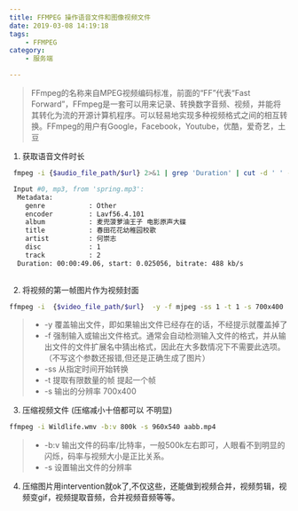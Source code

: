 ```yaml
---
title: FFMPEG 操作语音文件和图像视频文件
date: 2019-03-08 14:19:18
tags: 
    - FFMPEG   
category:
    - 服务端

---
```

> FFmpeg的名称来自MPEG视频编码标准，前面的“FF”代表“Fast Forward”，FFmpeg是一套可以用来记录、转换数字音频、视频，并能将其转化为流的开源计算机程序。可以轻易地实现多种视频格式之间的相互转换。FFmpeg的用户有Google，Facebook，Youtube，优酷，爱奇艺，土豆

1.  获取语音文件时长

```bash
 fmpeg -i {$audio_file_path/$url} 2>&1 | grep 'Duration' | cut -d ' ' -f 4 | sed s/,// cut -d ',' -f 1
```

```bash
 Input #0, mp3, from 'spring.mp3':
  Metadata:
    genre           : Other
    encoder         : Lavf56.4.101
    album           : 麦兜菠萝油王子 电影原声大碟
    title           : 春田花花幼稚园校歌
    artist          : 何崇志
    disc            : 1
    track           : 2
  Duration: 00:00:49.06, start: 0.025056, bitrate: 488 kb/s
  
```
 <!-- more -->
2. 将视频的第一帧图片作为视频封面

```bash
ffmpeg -i  {$video_file_path/$url}  -y -f mjpeg -ss 1 -t 1 -s 700x400  {$video_cover_path} 
```
>- -y    覆盖输出文件，即如果输出文件已经存在的话，不经提示就覆盖掉了
>- -f    强制输入或输出文件格式。通常会自动检测输入文件的格式，并从输出文件的文件扩展名中猜出格式，因此在大多数情况下不需要此选项。（不写这个参数还报错,但还是正确生成了图片）
>- -ss   从指定时间开始转换
>- -t    提取有限数量的帧 提起一个帧
>- -s    输出的分辨率 700x400

3. 压缩视频文件  (压缩减小十倍都可以 不明显)

```bash
ffmpeg -i Wildlife.wmv -b:v 800k -s 960x540 aabb.mp4
```
>- -b:v 输出文件的码率/比特率，一般500k左右即可，人眼看不到明显的闪烁，码率与视频大小是正比关系。
>- -s 设置输出文件的分辨率

4. 压缩图片用intervention就ok了,不仅这些，还能做到视频合并，视频剪辑，视频变gif，视频提取音频，合并视频音频等等。